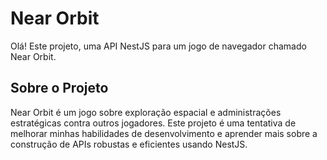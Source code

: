 # Near Orbit

Olá! Este projeto, uma API NestJS para um jogo de navegador chamado Near Orbit. 

## Sobre o Projeto

Near Orbit é um jogo sobre exploração espacial e administrações estratégicas contra outros jogadores. Este projeto é uma tentativa de melhorar minhas habilidades de desenvolvimento e aprender mais sobre a construção de APIs robustas e eficientes usando NestJS.